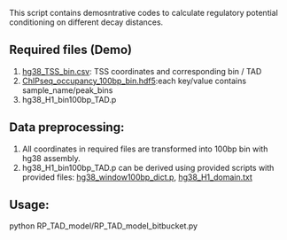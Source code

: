 This script contains demosntrative codes to calculate regulatory potential conditioning on different decay distances.

## Required files (Demo)
1. [hg38_TSS_bin.csv](https://bitbucket.org/liulab/tf_regulatory_distance/downloads/hg38_TSS_bin.csv): TSS coordinates and corresponding bin / TAD
2. [ChIPseq_occupancy_100bp_bin.hdf5](https://bitbucket.org/liulab/tf_regulatory_distance/downloads/TEAD1_YY1_ranked_occupancy_100bp_bin.hdf5):each key/value contains sample_name/peak_bins
3. hg38_H1_bin100bp_TAD.p

## Data preprocessing: 
1. All coordinates in required files are transformed into 100bp bin with hg38 assembly. 
2. hg38_H1_bin100bp_TAD.p can be derived using provided scripts with provided files: [hg38_window100bp_dict.p](https://bitbucket.org/liulab/tf_regulatory_distance/downloads/hg38_window100bp_dict.p), [hg38_H1_domain.txt](https://bitbucket.org/liulab/tf_regulatory_distance/downloads/hg38_H1_domain.txt)
	
## Usage:
python RP_TAD_model/RP_TAD_model_bitbucket.py 
